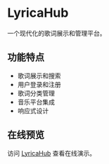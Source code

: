 # LyricaHub

一个现代化的歌词展示和管理平台。

## 功能特点

- 歌词展示和搜索
- 用户登录和注册
- 歌词分类管理
- 音乐平台集成
- 响应式设计

## 在线预览

访问 [LyricaHub](https://kaitangkevin.github.io/LyricaHub) 查看在线演示。
